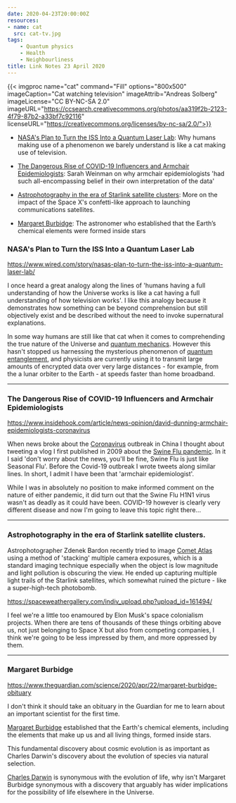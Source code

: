 ```yaml
---
date: 2020-04-23T20:00:00Z
resources:
- name: cat
  src: cat-tv.jpg
tags:
    - Quantum physics
    - Health
    - Neighbourliness
title: Link Notes 23 April 2020
---
```


{{< imgproc
    name="cat"
    command="Fill"
    options="800x500"
    imageCaption="Cat watching television"
    imageAttrib="Andreas Solberg"
    imageLicense="CC BY-NC-SA 2.0"
    imageURL="https://ccsearch.creativecommons.org/photos/aa319f2b-2123-4f79-87b2-a33bf7c92116"
    licenseURL="https://creativecommons.org/licenses/by-nc-sa/2.0/">}}

* [NASA's Plan to Turn the ISS Into a Quantum Laser Lab](/blog/links/2020/04/23/#nasas-plan-to-turn-the-iss-into-a-quantum-laser-lab): Why humans making use of a phenomenon we barely understand is like a cat making use of television.

* [The Dangerous Rise of COVID-19 Influencers and Armchair Epidemiologists](/blog/links/2020/04/23/#the-dangerous-rise-of-covid-19-influencers-and-armchair-epidemiologists): Sarah Weinman on why armchair epidemiologists 'had such all-encompassing belief in their own interpretation of the data'

* [Astrophotography in the era of Starlink satellite clusters](/blog/links/2020/04/23/#astrophotography-in-the-era-of-starlink-satellite-clusters): More on the impact of the Space X's confetti-like approach to launching communications satellites. 

* [Margaret Burbidge](/blog/links/2020/04/23/#margaret-burbidge): The astronomer who established that the Earth’s chemical elements were formed inside stars

<!--more-->

### NASA's Plan to Turn the ISS Into a Quantum Laser Lab

https://www.wired.com/story/nasas-plan-to-turn-the-iss-into-a-quantum-laser-lab/


I once heard a great analogy along the lines of 'humans having a full understanding of how the Universe works is like a cat having a full understanding of how television works'. I like this analogy because it demonstrates how something can be beyond comprehension but still objectively exist and be described without the need to invoke supernatural explanations. 

In some way humans are still like that cat when it comes to comprehending the true nature of the Universe and [quantum mechanics](https://en.wikipedia.org/wiki/Quantum_mechanics). However this hasn't stopped us harnessing the mysterious phenomenon of [quantum entanglement](https://en.wikipedia.org/wiki/Quantum_entanglement), and physicists are currently using it to transmit large amounts of encrypted data over very large distances - for example, from the a lunar orbiter to the Earth - at speeds faster than home broadband. 

---

### The Dangerous Rise of COVID-19 Influencers and Armchair Epidemiologists
https://www.insidehook.com/article/news-opinion/david-dunning-armchair-epidemiologists-coronavirus

When news broke about the [Coronavirus](https://en.wikipedia.org/wiki/Coronavirus) outbreak in China I thought about tweeting a vlog I first published in 2009 about the [Swine Flu pandemic](https://en.wikipedia.org/wiki/2009_swine_flu_pandemic). In it I said 'don't worry about the news, you'll be fine, Swine Flu is just like Seasonal Flu'. Before the Covid-19 outbreak I wrote tweets along similar lines. In short, I admit I have been that 'armchair epidemiologist'.

While I was in absolutely no position to make informed comment on the nature of either pandemic, it did turn out that the Swine Flu H1N1 virus wasn't as deadly as it could have been. COVID-19 however is clearly very different disease and now I'm going to leave this topic right there...

---

### Astrophotography in the era of Starlink satellite clusters.

Astrophotographer Zdenek Bardon recently tried to image [Comet Atlas](https://en.wikipedia.org/wiki/C/2019_Y4_(ATLAS)) using a method of 'stacking' multiple camera exposures, which is a standard imaging technique especially when the object is low magnitude and light pollution is obscuring the view. He ended up capturing multiple light trails of the Starlink satellites, which somewhat ruined the picture - like a super-high-tech photobomb.

https://spaceweathergallery.com/indiv_upload.php?upload_id=161494/

I feel we're a little too enamoured by Elon Musk's space colonialism projects. When there are tens of thousands of these things orbiting above us, not just belonging to Space X but also from competing companies, I think we're going to be less impressed by them, and more oppressed by them.

---

### Margaret Burbidge

https://www.theguardian.com/science/2020/apr/22/margaret-burbidge-obituary

I don't think it should take an obituary in the Guardian for me to learn about an important scientist for the first time.

[Margaret Burbidge](https://en.wikipedia.org/wiki/Margaret_Burbidge) established that the Earth's chemical elements, including the elements that make up us and all living things, formed inside stars.

This fundamental discovery about cosmic evolution is as important as Charles Darwin's discovery about the evolution of species via natural selection.

[Charles Darwin](https://en.wikipedia.org/wiki/Charles_Darwin) is synonymous with the evolution of life, why isn't Margaret Burbidge synonymous with a discovery that arguably has wider implications for the possibility of life elsewhere in the Universe.
